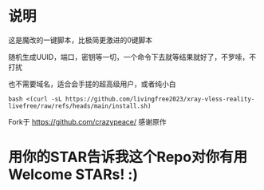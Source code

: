 # 说明 

这是魔改的一键脚本，比极简更激进的0键脚本

随机生成UUID，端口，密钥等一切，一个命令下去就等结果就好了，不罗嗦，不打扰

也不需要域名，适合会手搓的超高级用户，或者纯小白

```
bash <(curl -sL https://github.com/livingfree2023/xray-vless-reality-livefree/raw/refs/heads/main/install.sh)
```

Fork于 https://github.com/crazypeace/  感谢原作

# 用你的STAR告诉我这个Repo对你有用 Welcome STARs! :)
